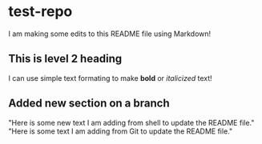 # test-repo

I am making some edits to this README file using Markdown!

## This is level 2 heading

I can use simple text formating to make **bold** or *italicized* text!

## Added new section on a branch


"Here is some new text I am adding from shell to update the README file."
"Here is some text I am adding from Git to update the README file."
